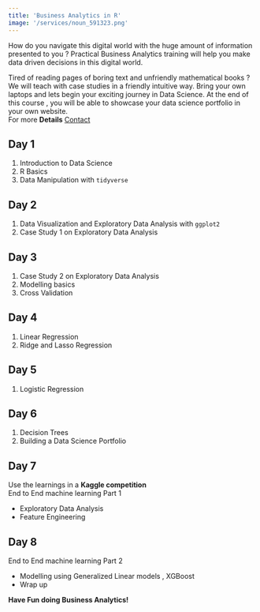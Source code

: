 ```yaml
---
title: 'Business Analytics in R'
image: '/services/noun_591323.png'
---
```


How do you navigate this digital world with the huge amount of information presented to you ? Practical Business Analytics training will help you make data driven decisions in this digital world.     

Tired of reading pages of boring text and unfriendly mathematical books ? We will teach with case studies in a friendly intuitive way. Bring your own laptops and lets begin your exciting journey in Data Science. At the end of this course , you will be able to showcase your data science portfolio in your own website.                 
For more **Details**   <a href="{{site.baseurl}}/contact" class="button">Contact</a>


## Day 1
1. Introduction to Data Science
2. R Basics
3. Data Manipulation with `tidyverse`           

## Day 2                 
1. Data Visualization and Exploratory Data Analysis with `ggplot2`       
2. Case Study 1 on Exploratory Data Analysis          

##  Day 3
1. Case Study 2 on Exploratory Data Analysis             
2. Modelling basics             
3. Cross Validation            

## Day 4
1. Linear Regression        
2. Ridge and Lasso Regression                 

## Day 5
1. Logistic Regression             

## Day 6
1. Decision Trees            
2. Building a Data Science Portfolio           
          
## Day 7              

Use the learnings in a **Kaggle competition**       
End to End machine learning Part 1       
- Exploratory Data Analysis            
- Feature Engineering            
                        
## Day 8           
End to End machine learning Part 2      
- Modelling using Generalized Linear models , XGBoost            
- Wrap up         

**Have Fun doing Business Analytics!**